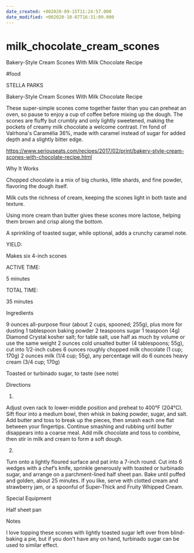 ```yaml
---
date_created: +002020-09-15T11:24:57.000
date_modified: +002020-10-07T16:31:09.000
---
```


# milk_chocolate_cream_scones

Bakery-Style Cream Scones With Milk Chocolate Recipe

#food

STELLA PARKS

Bakery-Style Cream Scones With Milk Chocolate Recipe

These super-simple scones come together faster than you can preheat an oven, so pause to enjoy a cup of coffee before mixing up the dough. The scones are fluffy but crumbly and only lightly sweetened, making the pockets of creamy milk chocolate a welcome contrast. I'm fond of Valrhona's Caramélia 36%, made with caramel instead of sugar for added depth and a slightly bitter edge.

https://www.seriouseats.com/recipes/2017/02/print/bakery-style-cream-scones-with-chocolate-recipe.html

Why It Works

Chopped chocolate is a mix of big chunks, little shards, and fine powder, flavoring the dough itself.

Milk cuts the richness of cream, keeping the scones light in both taste and texture.

Using more cream than butter gives these scones more lactose, helping them brown and crisp along the bottom.

A sprinkling of toasted sugar, while optional, adds a crunchy caramel note.

YIELD:

Makes six 4-inch scones

ACTIVE TIME:

5 minutes

TOTAL TIME:

35 minutes

Ingredients

9 ounces all-purpose flour (about 2 cups, spooned; 255g), plus more for dusting
1 tablespoon baking powder
2 teaspoons sugar
1 teaspoon (4g) Diamond Crystal kosher salt; for table salt, use half as much by volume or use the same weight
2 ounces cold unsalted butter (4 tablespoons; 55g), cut into 1/2-inch cubes
6 ounces roughly chopped milk chocolate (1 cup; 170g)
2 ounces milk (1/4 cup; 55g), any percentage will do
6 ounces heavy cream (3/4 cup; 170g)

Toasted or turbinado sugar, to taste (see note)

Directions

1.

Adjust oven rack to lower-middle position and preheat to 400°F (204°C). Sift flour into a medium bowl, then whisk in baking powder, sugar, and salt. Add butter and toss to break up the pieces, then smash each one flat between your fingertips. Continue smashing and rubbing until butter disappears into a coarse meal. Add milk chocolate and toss to combine, then stir in milk and cream to form a soft dough.

2.

Turn onto a lightly floured surface and pat into a 7-inch round. Cut into 6 wedges with a chef’s knife, sprinkle generously with toasted or turbinado sugar, and arrange on a parchment-lined half sheet pan. Bake until puffed and golden, about 25 minutes. If you like, serve with clotted cream and strawberry jam, or a spoonful of Super-Thick and Fruity Whipped Cream.

Special Equipment

Half sheet pan

Notes

I love topping these scones with lightly toasted sugar left over from blind-baking a pie, but if you don't have any on hand, turbinado sugar can be used to similar effect.

